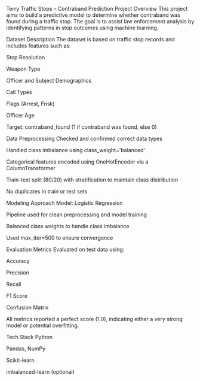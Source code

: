 Terry Traffic Stops – Contraband Prediction
 Project Overview
This project aims to build a predictive model to determine whether contraband was found during a traffic stop. The goal is to assist law enforcement analysis by identifying patterns in stop outcomes using machine learning.

Dataset Description
The dataset is based on traffic stop records and includes features such as:

Stop Resolution

Weapon Type

Officer and Subject Demographics

Call Types

Flags (Arrest, Frisk)

Officer Age

Target: contraband_found (1 if contraband was found, else 0)

 Data Preprocessing
Checked and confirmed correct data types

Handled class imbalance using class_weight='balanced'

Categorical features encoded using OneHotEncoder via a ColumnTransformer

Train-test split (80/20) with stratification to maintain class distribution

No duplicates in train or test sets

Modeling Approach
Model: Logistic Regression

Pipeline used for clean preprocessing and model training

Balanced class weights to handle class imbalance

Used max_iter=500 to ensure convergence

 Evaluation Metrics
Evaluated on test data using:

Accuracy

Precision

Recall

F1 Score

Confusion Matrix

 All metrics reported a perfect score (1.0), indicating either a very strong model or potential overfitting.

 Tech Stack
Python

Pandas, NumPy

Scikit-learn

imbalanced-learn (optional)
